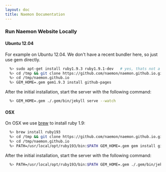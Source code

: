 ```yaml
---
layout: doc
title: Naemon Documentation
---
```


### Run Naemon Website Locally

#### Ubuntu 12.04

For example on Ubuntu 12.04. We don't have a recent bundler here, so just use
gem directly.

```bash
  %> sudo apt-get install ruby1.9.3 ruby1.9.1-dev   # yes, thats not a typo
  %> cd /tmp && git clone https://github.com/naemon/naemon.github.io.git
  %> cd /tmp/naemon.github.io
  %> GEM_HOME=.gem gem1.9.3 install github-pages
```

After the initial installation, start the server with the following command:

```bash
  %> GEM_HOME=.gem ./.gem/bin/jekyll serve --watch
```


#### OSX

On OSX we use <a href="http://brew.sh">brew</a> to install ruby 1.9:

```bash
  %> brew install ruby193
  %> cd /tmp && git clone https://github.com/naemon/naemon.github.io.git
  %> cd /tmp/naemon.github.io
  %> PATH=/usr/local/opt/ruby193/bin:$PATH GEM_HOME=.gem gem install github-pages
```

After the initial installation, start the server with the following command:

```bash
  %> PATH=/usr/local/opt/ruby193/bin:$PATH GEM_HOME=.gem ./.gem/bin/jekyll serve --watch
```
